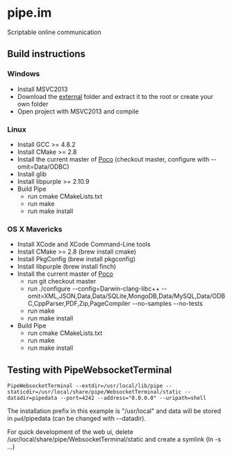 # pipe.im

Scriptable online communication

## Build instructions

### Windows
* Install MSVC2013
* Download the [external](http://lvl3.org/pipe_external.7z) folder and extract it to the root or create your own folder
* Open project with MSVC2013 and compile

### Linux
* Install GCC >= 4.8.2
* Install CMake >= 2.8
* Install the current master of [Poco](https://github.com/pocoproject/poco) (checkout master, configure with --omit=Data/ODBC)
* Install glib
* Install libpurple >= 2.10.9
* Build Pipe
    * run cmake CMakeLists.txt
    * run make
    * run make install

### OS X Mavericks
* Install XCode and XCode Command-Line tools 
* Install CMake >= 2.8 (brew install cmake)
* Install PkgConfig (brew install pkgconfig)
* Install libpurple (brew install finch)
* Install the current master of [Poco](https://github.com/pocoproject/poco)
    * run git checkout master
	* run ./configure --config=Darwin-clang-libc++ --omit=XML,JSON,Data,Data/SQLite,MongoDB,Data/MySQL,Data/ODBC,CppParser,PDF,Zip,PageCompiler --no-samples --no-tests
    * run make
	* run make install
* Build Pipe
    * run cmake CMakeLists.txt
    * run make
    * run make install
    
## Testing with PipeWebsocketTerminal

    PipeWebsocketTerminal --extdir=/usr/local/lib/pipe --staticdir=/usr/local/share/pipe/WebsocketTerminal/static --datadir=pipedata --port=4242 --address="0.0.0.0" --uripath=shell

The installation prefix in this example is "/usr/local" and data will be stored in `pwd`/pipedata (can be changed with --datadir).

For quick development of the web ui, delete /usr/local/share/pipe/WebsocketTerminal/static and create a symlink (ln -s ...)
